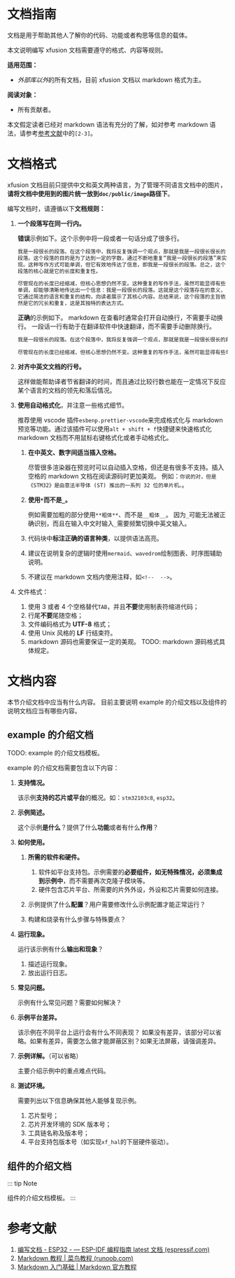 # 文档指南

文档是用于帮助其他人了解你的代码、功能或者构思等信息的载体。

本文说明编写 xfusion 文档需要遵守的格式、内容等规则。

**适用范围：**

- *外部库以外*的所有文档，目前 xfusion 文档以 markdown 格式为主。

**阅读对象：**

- 所有贡献者。

本文假定读者已经对 markdown 语法有充分的了解，如对参考 markdown 语法，请参考[参考文献](#参考文献)中的`[2-3]`。

# 文档格式

xfusion 文档目前只提供中文和英文两种语言，为了管理不同语言文档中的图片，**请将文档中使用到的图片统一放到`doc/public/image`路径下**。

编写文档时，请遵循以下**文档规则：**

1. **一个段落写在同一行内。**

   **错误**示例如下。这个示例中将一段或者一句话分成了很多行。

   ```markdown {.line-numbers}
   我是一段很长的段落。在这个段落中，我将反复强调一个观点，那就是我是一段很长很长的
   段落。这个段落的目的是为了达到一定的字数，通过不断地重复“我是一段很长的段落”来实
   现。这种写作方式可能单调，但它有效地传达了信息，即我是一段很长的段落。总之，这个
   段落的核心就是它的长度和重复性。

   尽管现在的长度已经缩减，但核心思想仍然不变。这种重复的写作手法，虽然可能显得有些
   单调，却能够清晰地传达出一个信息：我是一段很长的段落。这就是这个段落存在的意义，
   它通过简洁的语言和重复的结构，向读者展示了其核心内容。总结来说，这个段落的主旨依
   然是它的冗长和重复，这是其独特的表达方式。
   ```

   **正确**的示例如下。
   markdown 在查看时通常会打开自动换行，不需要手动换行。
   一段话一行有助于在翻译软件中快速翻译，而不需要手动删除换行。

   ```markdown {.line-numbers}
   我是一段很长的段落。在这个段落中，我将反复强调一个观点，那就是我是一段很长很长的段落。这个段落的目的是为了达到一定的字数，通过不断地重复“我是一段很长的段落”来实现。这种写作方式可能单调，但它有效地传达了信息，即我是一段很长的段落。总之，这个段落的核心就是它的长度和重复性。

   尽管现在的长度已经缩减，但核心思想仍然不变。这种重复的写作手法，虽然可能显得有些单调，却能够清晰地传达出一个信息：我是一段很长的段落。这就是这个段落存在的意义，它通过简洁的语言和重复的结构，向读者展示了其核心内容。总结来说，这个段落的主旨依然是它的冗长和重复，这是其独特的表达方式。
   ```

1. **对齐中英文文档的行号。**

   这样做能帮助译者节省翻译的时间，而且通过比较行数也能在一定情况下反应某个语言的文档的领先和落后情况。

1. **使用自动格式化**，并注意一些格式细节。

   推荐使用 vscode 插件`esbenp.prettier-vscode`来完成格式化与 markdown 预览等功能。通过该插件可以使用`alt + shift + f`快捷键来快速格式化 markdown 文档而不用鼠标右键格式化或者手动格式化。

   1. **在中英文、数字间适当插入空格。**

      尽管很多渲染器在预览时可以自动插入空格，但还是有很多不支持。插入空格的 markdown 文档在阅读源码时更加美观。
      例如：`你说的对，但是《STM32》是由意法半导体 (ST) 推出的一系列 32 位的单片机。`。

   1. **使用`*`而不是`_`。**

      例如需要加粗的部分使用`**粗体**`、而不是`__粗体__`。
      因为`_`可能无法被正确识别，而且在输入中文时输入`_`需要频繁切换中英文输入。

   1. 代码块中**标注正确的语言种类**，以提供语法高亮。
   1. 建议在说明复杂的逻辑时使用`mermaid`、`wavedrom`绘制图表、时序图辅助说明。
   1. 不建议在 markdown 文档内使用注释，如`<!--  -->`。

1. 文件格式：

   1. 使用 3 或者 4 个空格替代`TAB`，并且**不要**使用制表符缩进代码；
   1. 行尾**不要**尾随空格；
   1. 文件编码格式为 **UTF-8** 格式；
   1. 使用 Unix 风格的 **LF** 行结束符。
   1. markdown 源码也需要保证一定的美观。
      TODO: markdown 源码格式具体规定。

# 文档内容

本节介绍文档中应当有什么内容。
目前主要说明 example 的介绍文档以及组件的说明文档应当有哪些内容。

## example 的介绍文档

TODO: example 的介绍文档模板。

example 的介绍文档需要包含以下内容：

1. **支持情况。**

   该示例**支持的芯片或平台**的概况。如：`stm32103c8`, `esp32`。

1. **示例简述。**

   这个示例**是什么**？提供了什么**功能**或者有什么**作用**？

1. **如何使用。**

   1. **所需的软件和硬件。**

      1. 软件如平台支持包。示例需要的**必要组件，如无特殊情况，必须集成到示例中**，而不需要再次克隆子模块等。
      1. 硬件包含芯片平台、所需要的片外外设，外设和芯片需要如何连接。

   1. 示例提供了什么**配置**？用户需要修改什么示例配置才能正常运行？
   1. 构建和烧录有什么步骤与特殊要点？

1. **运行现象。**

   运行该示例有什么**输出和现象**？

   1. 描述运行现象。
   1. 放出运行日志。

1. **常见问题。**

   示例有什么常见问题？需要如何解决？

1. **示例平台差异。**

   该示例在不同平台上运行会有什么不同表现？
   如果没有差异，该部分可以省略。如果有差异，需要怎么做才能屏蔽区别？如果无法屏蔽，请强调差异。

1. **示例详解。**（可以省略）

   主要介绍示例中的重点难点代码。

1. **测试环境。**

   需要列出以下信息确保其他人能够复现示例。

   1. 芯片型号；
   1. 芯片开发环境的 SDK 版本号；
   1. 工具链名称及版本号；
   1. 平台支持包版本号（如实现`xf_hal`的下层硬件驱动）。

## 组件的介绍文档

::: tip Note

组件的介绍文档模板。
:::
# 参考文献

1. [编写文档 - ESP32 - — ESP-IDF 编程指南 latest 文档 (espressif.com)](https://docs.espressif.com/projects/esp-idf/zh_CN/latest/esp32/contribute/documenting-code.html)
1. [Markdown 教程 | 菜鸟教程 (runoob.com)](https://www.runoob.com/markdown/md-tutorial.html)
1. [Markdown 入门基础 | Markdown 官方教程](https://markdown.com.cn/intro.html)
